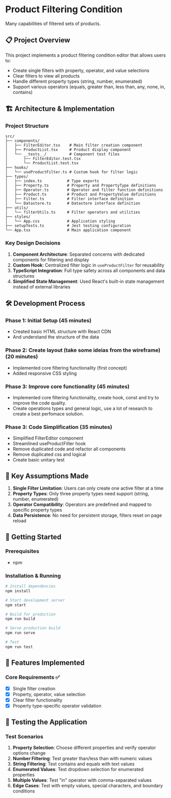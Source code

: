 # Product Filtering Condition

Many capabilities of filtered sets of products.


## 📋 Project Overview

This project implements a product filtering condition editor that allows users to:
- Create single filters with property, operator, and value selections
- Clear filters to view all products
- Handle different property types (string, number, enumerated)
- Support various operators (equals, greater than, less than, any, none, in, contains)

## 🏗️ Architecture & Implementation

### Project Structure
```
src/
├── components/
│   ├── FilterEditor.tsx    # Main filter creation component
│   ├── ProductList.tsx     # Product display component
│   └── __tests__/          # Component test files
│       ├── FilterEditor.test.tsx
│       └── ProductList.test.tsx
├── hooks/
│   └── useProductFilter.ts # Custom hook for filter logic
├── types/
│   ├── index.ts           # Type exports
│   ├── Property.ts        # Property and PropertyType definitions
│   ├── Operator.ts        # Operator and filter function definitions
│   ├── Product.ts         # Product and PropertyValue definitions
│   ├── Filter.ts          # Filter interface definition
│   └── Datastore.ts       # Datastore interface definition
├── utils/
│   └── filterUtils.ts     # Filter operators and utilities
├── styles/
│   └── App.css            # Application styling
├── setupTests.ts          # Jest testing configuration
└── App.tsx                # Main application component
```

### Key Design Decisions

1. **Component Architecture**: Separated concerns with dedicated components for filtering and display
2. **Custom Hook**: Centralized filter logic in `useProductFilter` for reusability
3. **TypeScript Integration**: Full type safety across all components and data structures
4. **Simplified State Management**: Used React's built-in state management instead of external libraries

## 🛠️ Development Process

### Phase 1: Initial Setup (45 minutes)
- Created basic HTML structure with React CDN
- And understand the structure of the data

### Phase 2: Create layout (take some ideias from the wireframe) (20 minutes)
- Implemented core filtering functionality (first concept)
- Added responsive CSS styling

### Phase 3: Improve core functionality (45 minutes)
- Implemented core filtering functionality, create hook, const and try to improve the code quality. 
- Create operations types and general logic, use a lot of research to create a best perfomace solution.

### Phase 3: Code Simplification (35 minutes)
- Simplified FilterEditor component
- Streamlined useProductFilter hook
- Remove duplicated code and refactor all components
- Remove duplicated css and logical 
- Create basic unitary test 


## 🎯 Key Assumptions Made
1. **Single Filter Limitation**: Users can only create one active filter at a time
2. **Property Types**: Only three property types need support (string, number, enumerated)
3. **Operator Compatibility**: Operators are predefined and mapped to specific property types
4. **Data Persistence**: No need for persistent storage, filters reset on page reload

## 🚀 Getting Started

### Prerequisites
- npm 

### Installation & Running

```bash
# Install dependencies
npm install

# Start development server
npm start

# Build for production
npm run build

# Serve production build
npm run serve

# Test 
npm run test
```

## 🎨 Features Implemented

### Core Requirements ✅
- [x] Single filter creation
- [x] Property, operator, value selection
- [x] Clear filter functionality
- [x] Property type-specific operator validation

## 🧪 Testing the Application

### Test Scenarios
1. **Property Selection**: Choose different properties and verify operator options change
2. **Number Filtering**: Test greater than/less than with numeric values
3. **String Filtering**: Test contains and equals with text values
4. **Enumerated Values**: Test dropdown selection for enumerated properties
5. **Multiple Values**: Test "in" operator with comma-separated values
6. **Edge Cases**: Test with empty values, special characters, and boundary conditions
